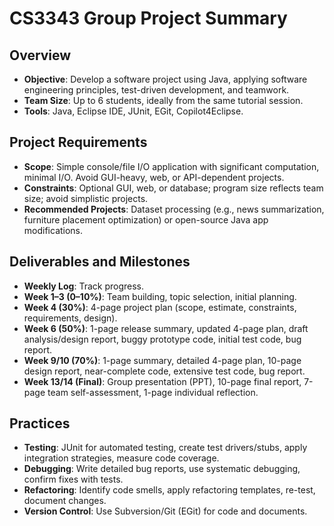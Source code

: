 # CS3343 Group Project Summary

## Overview
- **Objective**: Develop a software project using Java, applying software engineering principles, test-driven development, and teamwork.
- **Team Size**: Up to 6 students, ideally from the same tutorial session.
- **Tools**: Java, Eclipse IDE, JUnit, EGit, Copilot4Eclipse.

## Project Requirements
- **Scope**: Simple console/file I/O application with significant computation, minimal I/O. Avoid GUI-heavy, web, or API-dependent projects.
- **Constraints**: Optional GUI, web, or database; program size reflects team size; avoid simplistic projects.
- **Recommended Projects**: Dataset processing (e.g., news summarization, furniture placement optimization) or open-source Java app modifications.

## Deliverables and Milestones
- **Weekly Log**: Track progress.
- **Week 1–3 (0–10%)**: Team building, topic selection, initial planning.
- **Week 4 (30%)**: 4-page project plan (scope, estimate, constraints, requirements, design).
- **Week 6 (50%)**: 1-page release summary, updated 4-page plan, draft analysis/design report, buggy prototype code, initial test code, bug report.
- **Week 9/10 (70%)**: 1-page summary, detailed 4-page plan, 10-page design report, near-complete code, extensive test code, bug report.
- **Week 13/14 (Final)**: Group presentation (PPT), 10-page final report, 7-page team self-assessment, 1-page individual reflection.

## Practices
- **Testing**: JUnit for automated testing, create test drivers/stubs, apply integration strategies, measure code coverage.
- **Debugging**: Write detailed bug reports, use systematic debugging, confirm fixes with tests.
- **Refactoring**: Identify code smells, apply refactoring templates, re-test, document changes.
- **Version Control**: Use Subversion/Git (EGit) for code and documents.